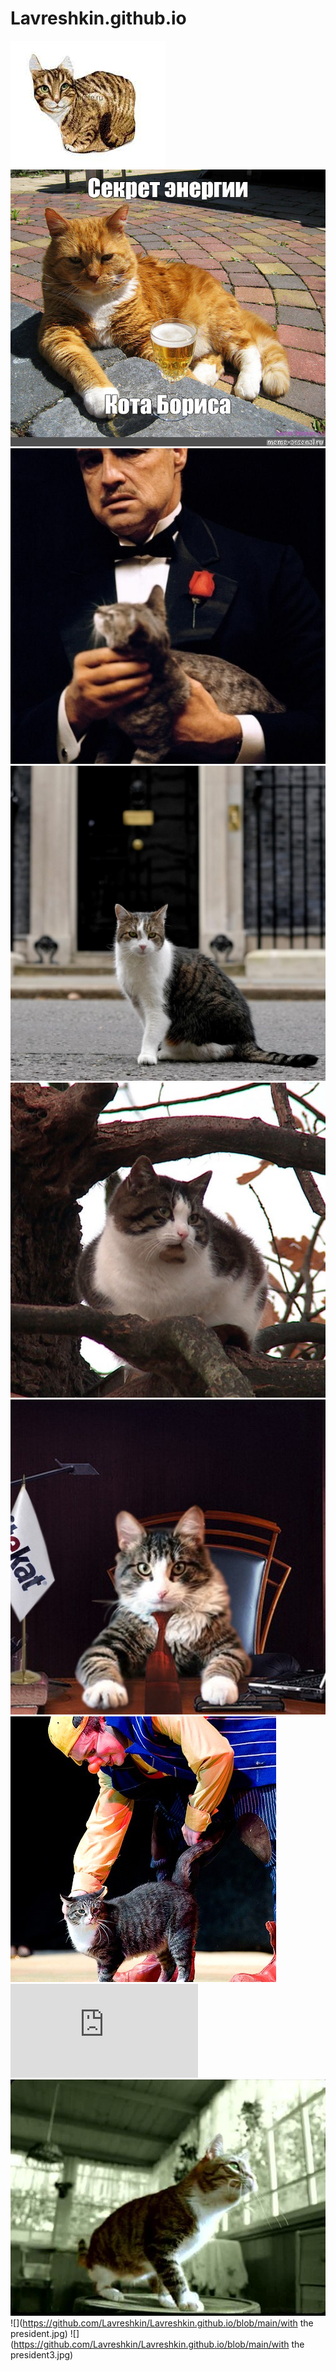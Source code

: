 # Lavreshkin.github.io
![](https://github.com/Lavreshkin/Lavreshkin.github.io/blob/main/Copy1.jpg)
![](https://github.com/Lavreshkin/Lavreshkin.github.io/blob/main/Copy2.jpg)
![](https://github.com/Lavreshkin/Lavreshkin.github.io/blob/main/Godfather.jpg)
![](https://github.com/Lavreshkin/Lavreshkin.github.io/blob/main/Great_Britain.jpg)
![](https://github.com/Lavreshkin/Lavreshkin.github.io/blob/main/On_a_branch.jpg)
![](https://github.com/Lavreshkin/Lavreshkin.github.io/blob/main/Round.jpg)
![](https://github.com/Lavreshkin/Lavreshkin.github.io/blob/main/circus.jpg)
![](https://github.com/Lavreshkin/Lavreshkin.github.io/blob/main/index.html)
![](https://github.com/Lavreshkin/Lavreshkin.github.io/blob/main/original.jpg)
![](https://github.com/Lavreshkin/Lavreshkin.github.io/blob/main/with the president.jpg)
![](https://github.com/Lavreshkin/Lavreshkin.github.io/blob/main/with the president3.jpg)

